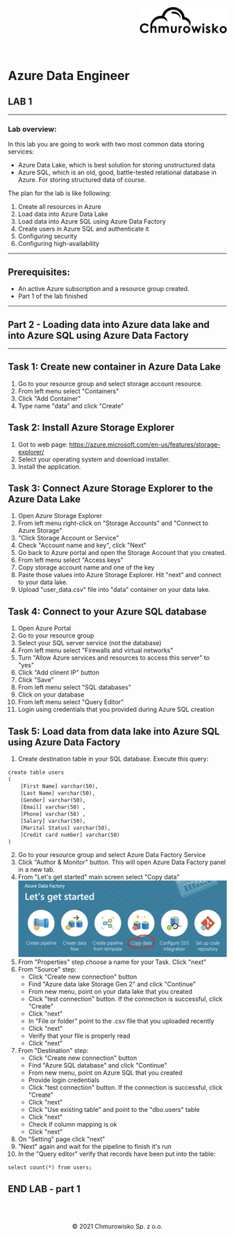 <img src="./img/logo.png" alt="Chmurowisko logo" width="200" align="right">
<br><br>
<br><br>
<br><br>

# Azure Data Engineer

## LAB 1
---
### Lab overview:
In this lab you are going to work with two most common data storing services:
- Azure Data Lake, which is best solution for storing unstructured data
- Azure SQL, which is an old, good, battle-tested relational database in Azure. For storing structured data of course.

The plan for the lab is like following:

1. Create all resources in Azure
2. Load data into Azure Data Lake
3. Load data into Azure SQL using Azure Data Factory
4. Create users in Azure SQL and authenticate it
5. Configuring security
6. Configuring high-availability

---
## Prerequisites:

- An active Azure subscription and a resource group created.
- Part 1 of the lab finished

---

## Part 2 - Loading data into Azure data lake and into Azure SQL using Azure Data Factory
---
## Task 1: Create new container in Azure Data Lake
1. Go to your resource group and select storage account resource.
2. From left menu select "Containers"
3. Click "Add Container"
4. Type name "data" and click "Create"

## Task 2: Install Azure Storage Explorer
1. Got to web page: https://azure.microsoft.com/en-us/features/storage-explorer/
2. Select your operating system and download installer.
3. Install the application.

## Task 3: Connect Azure Storage Explorer to the Azure Data Lake
1. Open Azure Storage Explorer
2. From left menu right-click on "Storage Accounts" and "Connect to Azure Storage"
3. "Click Storage Account or Service"
4. Check "Account name and key", click "Next"
5. Go back to Azure portal and open the Storage Account that you created.
6. From left menu select "Access keys"
7. Copy storage account name and one of the key
8. Paste those values into Azure Storage Explorer. Hit "next" and connect to your data lake.
9. Upload "user_data.csv" file into "data" container on your data lake.

## Task 4: Connect to your Azure SQL database
1. Open Azure Portal
2. Go to your resource group
3. Select your SQL server service (not the database)
4. From left menu select "Firewalls and virtual networks"
5. Turn "Allow Azure services and resources to access this server" to "yes"
6. Click "Add clinent IP" button
7. Click "Save"
8. From left menu select "SQL databases"
9. Click on your database
10. From left menu select "Query Editor"
11. Login using credentials that you provided during Azure SQL creation

## Task 5: Load data from data lake into Azure SQL using Azure Data Factory
1. Create destination table in your SQL database. Execute this query:
```
create table users
(
	[First Name] varchar(50),
	[Last Name] varchar(50),
	[Gender] varchar(50),
	[Email] varchar(50) ,
	[Phone] varchar(50) ,
	[Salary] varchar(50),
	[Marital Status] varchar(50),
	[Credit card number] varchar(50)
)
```
2. Go to your resource group and select Azure Data Factory Service
3. Click "Author & Monitor" button. This will open Azure Data Factory panel in a new tab.
4. From "Let's get started" main screen select "Copy data"
![img](./img/adf.png)
5. From "Properties" step choose a name for your Task. Click "next"
6. From "Source" step:
    - Click "Create new connection" button
    - Find "Azure data lake Storage Gen 2" and click "Continue"
    - From new menu, point on your data lake that you created
    - Click "test connection" button. If the connection is successful, click "Create"
    - Click "next"
    - In "File or folder" point to the .csv file that you uploaded recently
    - Click "next"
    - Verify that your file is properly read
    - Click "next"
7. From "Destination" step:
    - Click "Create new connection" button
    - Find "Azure SQL database" and click "Continue"
    - From new menu, point on Azure SQL that you created
    - Provide login credentials
    - Click "test connection" button. If the connection is successful, click "Create"
    - Click "next"
    - Click "Use existing table" and point to the "dbo.users" table
    - Click "next"
    - Check if column mapping is ok
    - Click "next"
8. On "Setting" page click "next"
9.  "Next" again and wait for the pipeline to finish it's run
10. In the "Query editor" verify that records have been put into the table:
```
select count(*) from users;
```

## END LAB - part 1

<br><br>

<center><p>&copy; 2021 Chmurowisko Sp. z o.o.<p></center>

